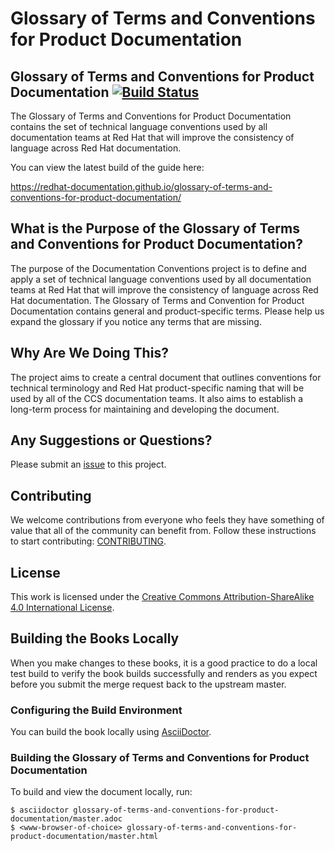# Glossary of Terms and Conventions for Product Documentation

## Glossary of Terms and Conventions for Product Documentation [![Build Status](https://travis-ci.org/redhat-documentation/glossary-of-terms-and-conventions-for-product-documentation.svg?branch=master)](https://travis-ci.org/redhat-documentation/glossary-of-terms-and-conventions-for-product-documentation)

The Glossary of Terms and Conventions for Product Documentation contains the set of technical language conventions used by all documentation teams at Red Hat that will improve the consistency of language across Red Hat documentation.

You can view the latest build of the guide here:

https://redhat-documentation.github.io/glossary-of-terms-and-conventions-for-product-documentation/


## What is the Purpose of the Glossary of Terms and Conventions for Product Documentation?

The purpose of the Documentation Conventions project is to define and apply a set of technical language conventions used by all documentation teams at Red Hat that will improve the consistency of language across Red Hat documentation. The Glossary of Terms and Convention for Product Documentation contains general and product-specific terms. Please help us expand the glossary if you notice any terms that are missing.


## Why Are We Doing This?

The project aims to create a central document that outlines conventions for technical terminology and Red Hat product-specific naming that will be used by all of the CCS documentation teams. It also aims to establish a long-term process for maintaining and developing the document.

## Any Suggestions or Questions?

Please submit an [issue](https://github.com/redhat-documentation/glossary-of-terms-and-conventions-for-product-documentation/issues) to this project.

## Contributing

We welcome contributions from everyone who feels they have something of value that all of the community can benefit from. Follow these instructions to start contributing: [CONTRIBUTING](CONTRIBUTING.md).

## License

This work is licensed under the [Creative Commons Attribution-ShareAlike 4.0 International License](https://creativecommons.org/licenses/by-sa/4.0/).

## Building the Books Locally

When you make changes to these books, it is a good practice to do a local test build to verify the book builds successfully and renders as you expect before you submit the merge request back to the upstream master.

### Configuring the Build Environment

You can build the book locally using [AsciiDoctor](http://asciidoctor.org/docs/#get-started-with-asciidoctor).

### Building the Glossary of Terms and Conventions for Product Documentation

To build and view the document locally, run:

```
$ asciidoctor glossary-of-terms-and-conventions-for-product-documentation/master.adoc
$ <www-browser-of-choice> glossary-of-terms-and-conventions-for-product-documentation/master.html
```
